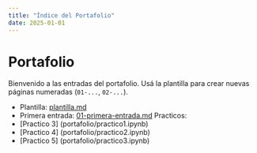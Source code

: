 ```yaml
---
title: "Índice del Portafolio"
date: 2025-01-01
---
```


# Portafolio

Bienvenido a las entradas del portafolio. Usá la plantilla para crear nuevas páginas numeradas
(`01-...`, `02-...`).

- Plantilla: [plantilla.md](plantilla.md)
- Primera entrada: [01-primera-entrada.md](01-primera-entrada.md)
Practicos: 
- [Practico 3] (portafolio/practico1.ipynb)
- [Practico 4] (portafolio/practico2.ipynb)
- [Practico 5] (portafolio/practico3.ipynb)

